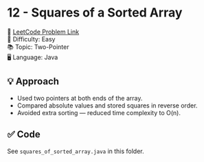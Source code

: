 # 12 - Squares of a Sorted Array

🔗 [LeetCode Problem Link](https://leetcode.com/problems/squares-of-a-sorted-array/)  
📌 Difficulty: Easy  
📚 Topic: Two-Pointer  
🖥️ Language: Java

## 💡 Approach
- Used two pointers at both ends of the array.
- Compared absolute values and stored squares in reverse order.
- Avoided extra sorting — reduced time complexity to O(n).

## ✅ Code
See `squares_of_sorted_array.java` in this folder.
